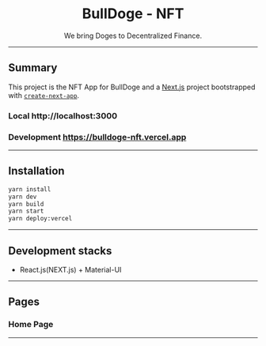 <div align="center">
<h1>BullDoge - NFT</h1>

<p>We bring Doges to Decentralized Finance.</p>
</div>

---

## Summary

This project is the NFT App for BullDoge and  a [Next.js](https://nextjs.org/) project bootstrapped with [`create-next-app`](https://github.com/vercel/next.js/tree/canary/packages/create-next-app).

### Local http://localhost:3000
### Development https://bulldoge-nft.vercel.app

---

## Installation

```bash
yarn install
yarn dev
yarn build
yarn start
yarn deploy:vercel
```
---
## Development stacks

- React.js(NEXT.js) + Material-UI
---

## Pages

### Home Page
---
